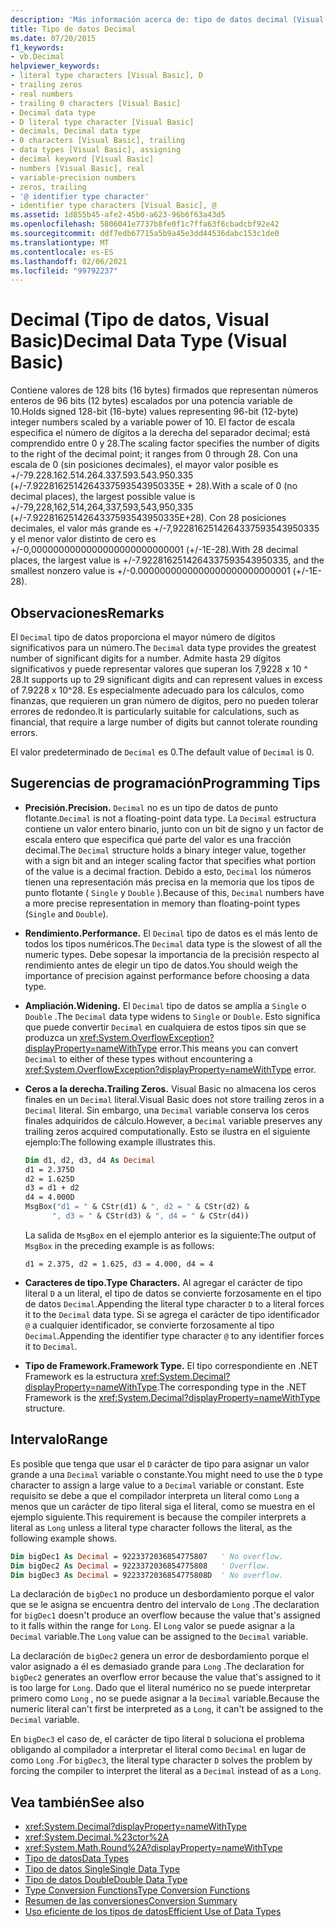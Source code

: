 ```yaml
---
description: 'Más información acerca de: tipo de datos decimal (Visual Basic)'
title: Tipo de datos Decimal
ms.date: 07/20/2015
f1_keywords:
- vb.Decimal
helpviewer_keywords:
- literal type characters [Visual Basic], D
- trailing zeros
- real numbers
- trailing 0 characters [Visual Basic]
- Decimal data type
- D literal type character [Visual Basic]
- decimals, Decimal data type
- 0 characters [Visual Basic], trailing
- data types [Visual Basic], assigning
- decimal keyword [Visual Basic]
- numbers [Visual Basic], real
- variable-precision numbers
- zeros, trailing
- '@ identifier type character'
- identifier type characters [Visual Basic], @
ms.assetid: 1d855b45-afe2-45b0-a623-96b6f63a43d5
ms.openlocfilehash: 5806041e7737b8fe0f1c7ffa63f6cbadcbf92e42
ms.sourcegitcommit: ddf7edb67715a5b9a45e3dd44536dabc153c1de0
ms.translationtype: MT
ms.contentlocale: es-ES
ms.lasthandoff: 02/06/2021
ms.locfileid: "99792237"
---
```

# <a name="decimal-data-type-visual-basic"></a><span data-ttu-id="861b7-103">Decimal (Tipo de datos, Visual Basic)</span><span class="sxs-lookup"><span data-stu-id="861b7-103">Decimal Data Type (Visual Basic)</span></span>

<span data-ttu-id="861b7-104">Contiene valores de 128 bits (16 bytes) firmados que representan números enteros de 96 bits (12 bytes) escalados por una potencia variable de 10.</span><span class="sxs-lookup"><span data-stu-id="861b7-104">Holds signed 128-bit (16-byte) values representing 96-bit (12-byte) integer numbers scaled by a variable power of 10.</span></span> <span data-ttu-id="861b7-105">El factor de escala especifica el número de dígitos a la derecha del separador decimal; está comprendido entre 0 y 28.</span><span class="sxs-lookup"><span data-stu-id="861b7-105">The scaling factor specifies the number of digits to the right of the decimal point; it ranges from 0 through 28.</span></span> <span data-ttu-id="861b7-106">Con una escala de 0 (sin posiciones decimales), el mayor valor posible es +/-79.228.162.514.264.337.593.543.950.335 (+/-7.9228162514264337593543950335E + 28).</span><span class="sxs-lookup"><span data-stu-id="861b7-106">With a scale of 0 (no decimal places), the largest possible value is +/-79,228,162,514,264,337,593,543,950,335 (+/-7.9228162514264337593543950335E+28).</span></span> <span data-ttu-id="861b7-107">Con 28 posiciones decimales, el valor más grande es +/-7,9228162514264337593543950335 y el menor valor distinto de cero es +/-0,0000000000000000000000000001 (+/-1E-28).</span><span class="sxs-lookup"><span data-stu-id="861b7-107">With 28 decimal places, the largest value is +/-7.9228162514264337593543950335, and the smallest nonzero value is +/-0.0000000000000000000000000001 (+/-1E-28).</span></span>

## <a name="remarks"></a><span data-ttu-id="861b7-108">Observaciones</span><span class="sxs-lookup"><span data-stu-id="861b7-108">Remarks</span></span>

<span data-ttu-id="861b7-109">El `Decimal` tipo de datos proporciona el mayor número de dígitos significativos para un número.</span><span class="sxs-lookup"><span data-stu-id="861b7-109">The `Decimal` data type provides the greatest number of significant digits for a number.</span></span> <span data-ttu-id="861b7-110">Admite hasta 29 dígitos significativos y puede representar valores que superan los 7,9228 x 10 ^ 28.</span><span class="sxs-lookup"><span data-stu-id="861b7-110">It supports up to 29 significant digits and can represent values in excess of 7.9228 x 10^28.</span></span> <span data-ttu-id="861b7-111">Es especialmente adecuado para los cálculos, como finanzas, que requieren un gran número de dígitos, pero no pueden tolerar errores de redondeo.</span><span class="sxs-lookup"><span data-stu-id="861b7-111">It is particularly suitable for calculations, such as financial, that require a large number of digits but cannot tolerate rounding errors.</span></span>

<span data-ttu-id="861b7-112">El valor predeterminado de `Decimal` es 0.</span><span class="sxs-lookup"><span data-stu-id="861b7-112">The default value of `Decimal` is 0.</span></span>

## <a name="programming-tips"></a><span data-ttu-id="861b7-113">Sugerencias de programación</span><span class="sxs-lookup"><span data-stu-id="861b7-113">Programming Tips</span></span>

- <span data-ttu-id="861b7-114">**Precisión.**</span><span class="sxs-lookup"><span data-stu-id="861b7-114">**Precision.**</span></span> <span data-ttu-id="861b7-115">`Decimal` no es un tipo de datos de punto flotante.</span><span class="sxs-lookup"><span data-stu-id="861b7-115">`Decimal` is not a floating-point data type.</span></span> <span data-ttu-id="861b7-116">La `Decimal` estructura contiene un valor entero binario, junto con un bit de signo y un factor de escala entero que especifica qué parte del valor es una fracción decimal.</span><span class="sxs-lookup"><span data-stu-id="861b7-116">The `Decimal` structure holds a binary integer value, together with a sign bit and an integer scaling factor that specifies what portion of the value is a decimal fraction.</span></span> <span data-ttu-id="861b7-117">Debido a esto, `Decimal` los números tienen una representación más precisa en la memoria que los tipos de punto flotante ( `Single` y `Double` ).</span><span class="sxs-lookup"><span data-stu-id="861b7-117">Because of this, `Decimal` numbers have a more precise representation in memory than floating-point types (`Single` and `Double`).</span></span>

- <span data-ttu-id="861b7-118">**Rendimiento.**</span><span class="sxs-lookup"><span data-stu-id="861b7-118">**Performance.**</span></span> <span data-ttu-id="861b7-119">El `Decimal` tipo de datos es el más lento de todos los tipos numéricos.</span><span class="sxs-lookup"><span data-stu-id="861b7-119">The `Decimal` data type is the slowest of all the numeric types.</span></span> <span data-ttu-id="861b7-120">Debe sopesar la importancia de la precisión respecto al rendimiento antes de elegir un tipo de datos.</span><span class="sxs-lookup"><span data-stu-id="861b7-120">You should weigh the importance of precision against performance before choosing a data type.</span></span>

- <span data-ttu-id="861b7-121">**Ampliación.**</span><span class="sxs-lookup"><span data-stu-id="861b7-121">**Widening.**</span></span> <span data-ttu-id="861b7-122">El `Decimal` tipo de datos se amplía a `Single` o `Double` .</span><span class="sxs-lookup"><span data-stu-id="861b7-122">The `Decimal` data type widens to `Single` or `Double`.</span></span> <span data-ttu-id="861b7-123">Esto significa que puede convertir `Decimal` en cualquiera de estos tipos sin que se produzca un <xref:System.OverflowException?displayProperty=nameWithType> error.</span><span class="sxs-lookup"><span data-stu-id="861b7-123">This means you can convert `Decimal` to either of these types without encountering a <xref:System.OverflowException?displayProperty=nameWithType> error.</span></span>

- <span data-ttu-id="861b7-124">**Ceros a la derecha.**</span><span class="sxs-lookup"><span data-stu-id="861b7-124">**Trailing Zeros.**</span></span> <span data-ttu-id="861b7-125">Visual Basic no almacena los ceros finales en un `Decimal` literal.</span><span class="sxs-lookup"><span data-stu-id="861b7-125">Visual Basic does not store trailing zeros in a `Decimal` literal.</span></span> <span data-ttu-id="861b7-126">Sin embargo, una `Decimal` variable conserva los ceros finales adquiridos de cálculo.</span><span class="sxs-lookup"><span data-stu-id="861b7-126">However, a `Decimal` variable preserves any trailing zeros acquired computationally.</span></span> <span data-ttu-id="861b7-127">Esto se ilustra en el siguiente ejemplo:</span><span class="sxs-lookup"><span data-stu-id="861b7-127">The following example illustrates this.</span></span>

  ```vb
  Dim d1, d2, d3, d4 As Decimal
  d1 = 2.375D
  d2 = 1.625D
  d3 = d1 + d2
  d4 = 4.000D
  MsgBox("d1 = " & CStr(d1) & ", d2 = " & CStr(d2) &
        ", d3 = " & CStr(d3) & ", d4 = " & CStr(d4))
  ```

  <span data-ttu-id="861b7-128">La salida de `MsgBox` en el ejemplo anterior es la siguiente:</span><span class="sxs-lookup"><span data-stu-id="861b7-128">The output of `MsgBox` in the preceding example is as follows:</span></span>

  ```console
  d1 = 2.375, d2 = 1.625, d3 = 4.000, d4 = 4
  ```

- <span data-ttu-id="861b7-129">**Caracteres de tipo.**</span><span class="sxs-lookup"><span data-stu-id="861b7-129">**Type Characters.**</span></span> <span data-ttu-id="861b7-130">Al agregar el carácter de tipo literal `D` a un literal, el tipo de datos se convierte forzosamente en el tipo de datos `Decimal`.</span><span class="sxs-lookup"><span data-stu-id="861b7-130">Appending the literal type character `D` to a literal forces it to the `Decimal` data type.</span></span> <span data-ttu-id="861b7-131">Si se agrega el carácter de tipo identificador `@` a cualquier identificador, se convierte forzosamente al tipo `Decimal`.</span><span class="sxs-lookup"><span data-stu-id="861b7-131">Appending the identifier type character `@` to any identifier forces it to `Decimal`.</span></span>

- <span data-ttu-id="861b7-132">**Tipo de Framework.**</span><span class="sxs-lookup"><span data-stu-id="861b7-132">**Framework Type.**</span></span> <span data-ttu-id="861b7-133">El tipo correspondiente en .NET Framework es la estructura <xref:System.Decimal?displayProperty=nameWithType>.</span><span class="sxs-lookup"><span data-stu-id="861b7-133">The corresponding type in the .NET Framework is the <xref:System.Decimal?displayProperty=nameWithType> structure.</span></span>

## <a name="range"></a><span data-ttu-id="861b7-134">Intervalo</span><span class="sxs-lookup"><span data-stu-id="861b7-134">Range</span></span>

 <span data-ttu-id="861b7-135">Es posible que tenga que usar el `D` carácter de tipo para asignar un valor grande a una `Decimal` variable o constante.</span><span class="sxs-lookup"><span data-stu-id="861b7-135">You might need to use the `D` type character to assign a large value to a `Decimal` variable or constant.</span></span> <span data-ttu-id="861b7-136">Este requisito se debe a que el compilador interpreta un literal como `Long` a menos que un carácter de tipo literal siga el literal, como se muestra en el ejemplo siguiente.</span><span class="sxs-lookup"><span data-stu-id="861b7-136">This requirement is because the compiler interprets a literal as `Long` unless a literal type character follows the literal, as the following example shows.</span></span>

```vb
Dim bigDec1 As Decimal = 9223372036854775807   ' No overflow.
Dim bigDec2 As Decimal = 9223372036854775808   ' Overflow.
Dim bigDec3 As Decimal = 9223372036854775808D  ' No overflow.
```

<span data-ttu-id="861b7-137">La declaración de `bigDec1` no produce un desbordamiento porque el valor que se le asigna se encuentra dentro del intervalo de `Long` .</span><span class="sxs-lookup"><span data-stu-id="861b7-137">The declaration for `bigDec1` doesn't produce an overflow because the value that's assigned to it falls within the range for `Long`.</span></span> <span data-ttu-id="861b7-138">El `Long` valor se puede asignar a la `Decimal` variable.</span><span class="sxs-lookup"><span data-stu-id="861b7-138">The `Long` value can be assigned to the `Decimal` variable.</span></span>

<span data-ttu-id="861b7-139">La declaración de `bigDec2` genera un error de desbordamiento porque el valor asignado a él es demasiado grande para `Long` .</span><span class="sxs-lookup"><span data-stu-id="861b7-139">The declaration for `bigDec2` generates an overflow error because the value that's assigned to it is too large for `Long`.</span></span> <span data-ttu-id="861b7-140">Dado que el literal numérico no se puede interpretar primero como `Long` , no se puede asignar a la `Decimal` variable.</span><span class="sxs-lookup"><span data-stu-id="861b7-140">Because the numeric literal can't first be interpreted as a `Long`, it can't be assigned to the `Decimal` variable.</span></span>

<span data-ttu-id="861b7-141">En `bigDec3` el caso de, el carácter de tipo literal `D` soluciona el problema obligando al compilador a interpretar el literal como `Decimal` en lugar de como `Long` .</span><span class="sxs-lookup"><span data-stu-id="861b7-141">For `bigDec3`, the literal type character `D` solves the problem by forcing the compiler to interpret the literal as a `Decimal` instead of as a `Long`.</span></span>

## <a name="see-also"></a><span data-ttu-id="861b7-142">Vea también</span><span class="sxs-lookup"><span data-stu-id="861b7-142">See also</span></span>

- <xref:System.Decimal?displayProperty=nameWithType>
- <xref:System.Decimal.%23ctor%2A>
- <xref:System.Math.Round%2A?displayProperty=nameWithType>
- [<span data-ttu-id="861b7-143">Tipo de datos</span><span class="sxs-lookup"><span data-stu-id="861b7-143">Data Types</span></span>](index.md)
- [<span data-ttu-id="861b7-144">Tipo de datos Single</span><span class="sxs-lookup"><span data-stu-id="861b7-144">Single Data Type</span></span>](single-data-type.md)
- [<span data-ttu-id="861b7-145">Tipo de datos Double</span><span class="sxs-lookup"><span data-stu-id="861b7-145">Double Data Type</span></span>](double-data-type.md)
- [<span data-ttu-id="861b7-146">Type Conversion Functions</span><span class="sxs-lookup"><span data-stu-id="861b7-146">Type Conversion Functions</span></span>](../functions/type-conversion-functions.md)
- [<span data-ttu-id="861b7-147">Resumen de las conversiones</span><span class="sxs-lookup"><span data-stu-id="861b7-147">Conversion Summary</span></span>](../keywords/conversion-summary.md)
- [<span data-ttu-id="861b7-148">Uso eficiente de los tipos de datos</span><span class="sxs-lookup"><span data-stu-id="861b7-148">Efficient Use of Data Types</span></span>](../../programming-guide/language-features/data-types/efficient-use-of-data-types.md)
